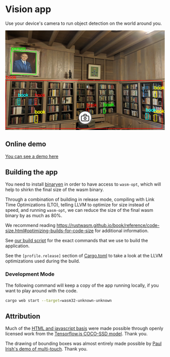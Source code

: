 # Vision app

Use your device's camera to run object detection on the world around you.

![Bounding box example](example.png)

## Online demo

[You can see a demo here](https://vision.prawn.farm)

## Building the app

You need to install [binaryen](https://github.com/WebAssembly/binaryen) in order to have
access to `wasm-opt`, which will help to shirkn the final
size of the wasm binary.

Through a combination of building in release mode, compiling
with Link Time Optimizations (LTO), telling LLVM to optimize
for size instead of speed, and running `wasm-opt`, we can
reduce the size of the final wasm binary by as much as 80%.

We recommend reading https://rustwasm.github.io/book/reference/code-size.html#optimizing-builds-for-code-size for additional information.

See [our build script](build.sh) for the exact commands
that we use to build the application.

See the `[profile.release]` section of [Cargo.toml](Cargo.toml) to
take a look at the LLVM optimizations used during the build.

### Development Mode

The following command will keep a copy of the app
running locally, if you want to play
around with the code.

```sh
cargo web start --target=wasm32-unknown-unknown
```

## Attribution

Much of the [HTML and javascript basis](static/index.html) were made possible through openly licensed work from the [Tensorflow.js COCO-SSD model](https://github.com/tensorflow/tfjs-models/tree/master/coco-ssd).  Thank you.

The drawing of bounding boxes was almost entirely made possible by [Paul Irish's demo of multi-touch](https://www.paulirish.com/demo/multi). Thank you.
